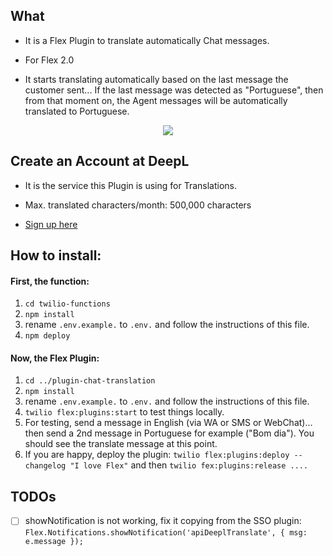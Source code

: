 ## What

- It is a Flex Plugin to translate automatically Chat messages.

- For Flex 2.0

- It starts translating automatically based on the last message the customer sent... If the last message was detected as "Portuguese", then from that moment on, the Agent messages will be automatically translated to Portuguese.

<p align="center" width="100%">
    <img src="https://user-images.githubusercontent.com/1012787/190902879-ec6f539e-c3af-4f2f-be8c-f9cbc2e0b997.png">
</p>


## Create an Account at DeepL

- It is the service this Plugin is using for Translations.

- Max. translated characters/month: 500,000 characters

- [Sign up here](https://www.deepl.com/pro-checkout/details?productId=1200&yearly=false&trial=false)

## How to install:

#### First, the function:

1. `cd twilio-functions`
2. `npm install`
3. rename `.env.example.` to `.env.` and follow the instructions of this file.
4. `npm deploy`

#### Now, the Flex Plugin:

1. `cd ../plugin-chat-translation`
2. `npm install`
3. rename `.env.example.` to `.env.` and follow the instructions of this file.
4. `twilio flex:plugins:start` to test things locally.
5. For testing, send a message in English (via WA or SMS or WebChat)... then send a 2nd message in Portuguese for example ("Bom dia"). You should see the translate message at this point.
6. If you are happy, deploy the plugin: `twilio flex:plugins:deploy --changelog "I love Flex"` and then `twilio fex:plugins:release ....`

## TODOs

- [ ] showNotification is not working, fix it copying from the SSO plugin: `Flex.Notifications.showNotification('apiDeeplTranslate', { msg: e.message });`
